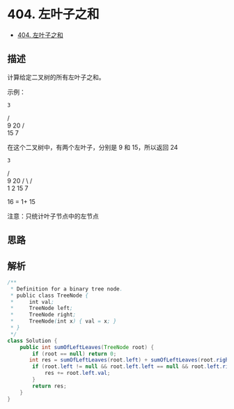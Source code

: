 # 404. 左叶子之和

- [404. 左叶子之和](https://leetcode-cn.com/problems/sum-of-left-leaves/)

## 描述

计算给定二叉树的所有左叶子之和。

示例：

    3
   / \
  9  20
    /  \
   15   7

在这个二叉树中，有两个左叶子，分别是 9 和 15，所以返回 24

    3
   / \
  9   20
/  \    /  \
1  2   15   7

16 =  1+ 15

注意：只统计叶子节点中的左节点

## 思路


## 解析

```java
/**
 * Definition for a binary tree node.
 * public class TreeNode {
 *     int val;
 *     TreeNode left;
 *     TreeNode right;
 *     TreeNode(int x) { val = x; }
 * }
 */
class Solution {
    public int sumOfLeftLeaves(TreeNode root) {
        if (root == null) return 0;
       int res = sumOfLeftLeaves(root.left) + sumOfLeftLeaves(root.right);
        if (root.left != null && root.left.left == null && root.left.right == null) {
            res += root.left.val;
        }
        return res;
    }
}
```





